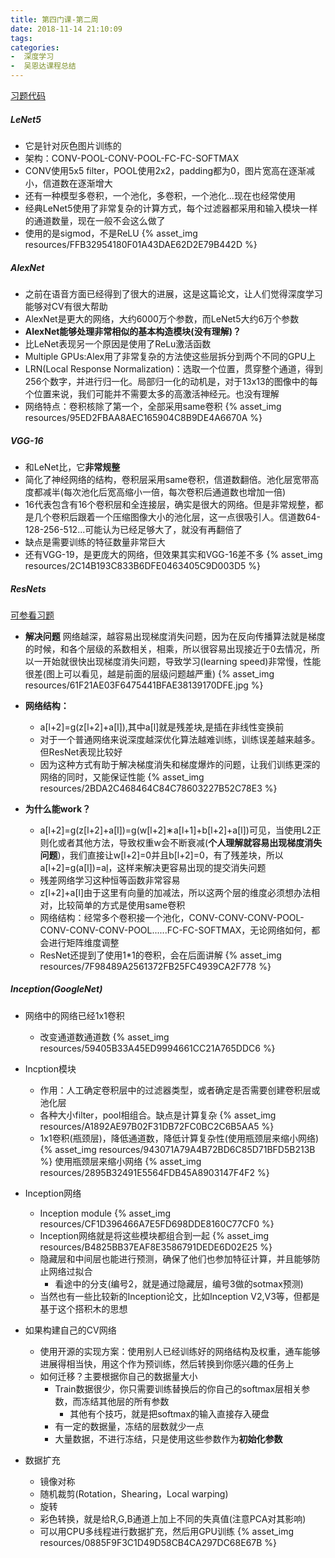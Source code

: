 ```yaml
---
title: 第四门课-第二周
date: 2018-11-14 21:10:09
tags: 
categories: 
-  深度学习
-  吴恩达课程总结
---
```


[习题代码](https://github.com/yuancl/dl-algorithm/tree/master/4-ConvolutionNeuralNetworks/Week2/ResNets)

##### LeNet5

* 它是针对灰色图片训练的
* 架构：CONV-POOL-CONV-POOL-FC-FC-SOFTMAX
* CONV使用5x5 filter，POOL使用2x2，padding都为0，图片宽高在逐渐减小，信道数在逐渐增大
* 还有一种模型多卷积，一个池化，多卷积，一个池化...现在也经常使用
* 经典LeNet5使用了非常复杂的计算方式，每个过滤器都采用和输入模块一样的通道数量，现在一般不会这么做了
* 使用的是sigmod，不是ReLU
 {% asset_img resources/FFB32954180F01A43DAE62D2E79B442D %}

##### AlexNet

* 之前在语音方面已经得到了很大的进展，这是这篇论文，让人们觉得深度学习能够对CV有很大帮助
* AlexNet是更大的网络，大约6000万个参数，而LeNet5大约6万个参数
* **AlexNet能够处理非常相似的基本构造模块(没有理解)？**
* 比LeNet表现另一个原因是使用了ReLu激活函数
* Multiple GPUs:Alex用了非常复杂的方法使这些层拆分到两个不同的GPU上
* LRN(Local Response Normalization)：选取一个位置，贯穿整个通道，得到256个数字，并进行归一化。局部归一化的动机是，对于13x13的图像中的每个位置来说，我们可能并不需要太多的高激活神经元。也没有理解
* 网络特点：卷积核除了第一个，全部采用same卷积
 {% asset_img resources/95ED2FBAA8AEC165904C8B9DE4A6670A %}

##### VGG-16

* 和LeNet比，它**非常规整**
* 简化了神经网络的结构，卷积层采用same卷积，信道数翻倍。池化层宽带高度都减半(每次池化后宽高缩小一倍，每次卷积后通道数也增加一倍)
* 16代表包含有16个卷积层和全连接层，确实是很大的网络。但是非常规整，都是几个卷积后跟着一个压缩图像大小的池化层，这一点很吸引人。信道数64-128-256-512...可能认为已经足够大了，就没有再翻倍了
* 缺点是需要训练的特征数量非常巨大
* 还有VGG-19，是更庞大的网络，但效果其实和VGG-16差不多
 {% asset_img resources/2C14B193C833B6DFE0463405C9D003D5 %}

##### ResNets
[可参看习题](https://github.com/yuancl/dl-algorithm/tree/master/4-ConvolutionNeuralNetworks/Week2/ResNets)

- **解决问题**
  网络越深，越容易出现梯度消失问题，因为在反向传播算法就是梯度的时候，和各个层级的系数相关，相乘，所以很容易出现接近于0去情况，所以一开始就很快出现梯度消失问题，导致学习(learning speed)非常慢，性能很差(图上可以看见，越是前面的层级问题越严重)
  {% asset_img resources/61F21AE03F6475441BFAE38139170DFE.jpg %}

* **网络结构：**

  * a[l+2]=g(z[l+2]+a[l]),其中a[l]就是残差块,是插在非线性变换前
  * 对于一个普通网络来说深度越深优化算法越难训练，训练误差越来越多。但ResNet表现比较好
  * 因为这种方式有助于解决梯度消失和梯度爆炸的问题，让我们训练更深的网络的同时，又能保证性能
 {% asset_img resources/2BDA2C468464C84C78603227B52C78E3 %}
* **为什么能work？**

  * a[l+2]=g(z[l+2]+a[l])=g(w[l+2]∗a[l+1]+b[l+2]+a[l])可见，当使用L2正则化或者其他方法，导致权重w会不断衰减(**个人理解就容易出现梯度消失问题**)，我们直接让w[l+2]=0并且b[l+2]=0，有了残差块，所以a[l+2]=g(a[l])=a[l](因为Rele(x)中x\>0)，这样来解决更容易出现的提交消失问题
  * 残差网络学习这种恒等函数非常容易
  * z[l+2]+a[l]由于这里有向量的加减法，所以这两个层的维度必须想办法相对，比较简单的方式是使用same卷积
  * 网络结构：经常多个卷积接一个池化，CONV-CONV-CONV-POOL-CONV-CONV-CONV-POOL......FC-FC-SOFTMAX，无论网络如何，都会进行矩阵维度调整
  * ResNet还提到了使用1\*1的卷积，会在后面讲解
 {% asset_img resources/7F98489A2561372FB25FC4939CA2F778 %}

##### Inception(GoogleNet)

* 网络中的网络已经1x1卷积

  * 改变通道数通道数
 {% asset_img resources/59405B33A45ED9994661CC21A765DDC6 %}
* Incption模块

  * 作用：人工确定卷积层中的过滤器类型，或者确定是否需要创建卷积层或池化层
  * 各种大小filter，pool相组合。缺点是计算复杂
 {% asset_img resources/A1892AE97B02F31DB72FC0BC2C6B5AA5 %}
  * 1x1卷积(瓶颈层)，降低通道数，降低计算复杂性(使用瓶颈层来缩小网络)
 {% asset_img resources/943071A79A4B72BD6C85D71BFD5B213B %}
 使用瓶颈层来缩小网络
 {% asset_img resources/2895B32491E5564FDB45A8903147F4F2 %}
* Inception网络

  * Inception module
 {% asset_img resources/CF1D396466A7E5FD698DDE8160C77CF0 %}
  * Inception网络就是将这些模块都组合到一起
 {% asset_img resources/B4825BB37EAF8E3586791DEDE6D02E25 %}
  * 隐藏层和中间层也能进行预测，确保了他们也参加特征计算，并且能够防止网络过拟合 
    * 看途中的分支(编号2，就是通过隐藏层，编号3做的sotmax预测)
  * 当然也有一些比较新的Inception论文，比如Inception V2,V3等，但都是基于这个搭积木的思想
* 如果构建自己的CV网络

  * 使用开源的实现方案：使用别人已经训练好的网络结构及权重，通车能够进展得相当快，用这个作为预训练，然后转换到你感兴趣的任务上
  * 如何迁移？主要根据你自己的数据量大小 
    * Train数据很少，你只需要训练替换后的你自己的softmax层相关参数，而冻结其他层的所有参数 
      * 其他有个技巧，就是把softmax的输入直接存入硬盘
    * 有一定的数据量，冻结的层数就少一点
    * 大量数据，不进行冻结，只是使用这些参数作为**初始化参数**
* 数据扩充

  * 镜像对称
  * 随机裁剪(Rotation，Shearing，Local warping)
  * 旋转
  * 彩色转换，就是给R,G,B通道上加上不同的失真值(注意PCA对其影响)
  * 可以用CPU多线程进行数据扩充，然后用GPU训练
 {% asset_img resources/0885F9F3C1D49D58CB4CA297DC68E67B %}

